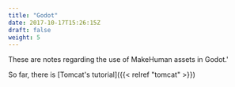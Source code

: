 ```yaml
---
title: "Godot"
date: 2017-10-17T15:26:15Z
draft: false
weight: 5
---
```


These are notes regarding the use of MakeHuman assets in Godot.'

So far, there is [Tomcat's tutorial]({{< relref "tomcat" >}})

